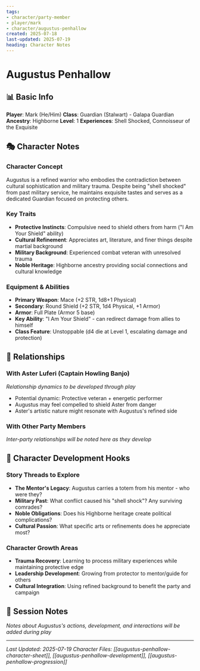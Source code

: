 ```yaml
---
tags:
- character/party-member
- player/mark
- character/augustus-penhallow
created: 2025-07-18
last-updated: 2025-07-19
heading: Character Notes
---
```


# Augustus Penhallow

## 📊 Basic Info
**Player**: Mark (He/Him) 
**Class**: Guardian (Stalwart) - Galapa Guardian
**Ancestry**: Highborne
**Level**: 1
**Experiences**: Shell Shocked, Connoisseur of the Exquisite

## 🎭 Character Notes

### Character Concept
Augustus is a refined warrior who embodies the contradiction between cultural sophistication and military trauma. Despite being "shell shocked" from past military service, he maintains exquisite tastes and serves as a dedicated Guardian focused on protecting others.

### Key Traits
- **Protective Instincts**: Compulsive need to shield others from harm ("I Am Your Shield" ability)
- **Cultural Refinement**: Appreciates art, literature, and finer things despite martial background
- **Military Background**: Experienced combat veteran with unresolved trauma
- **Noble Heritage**: Highborne ancestry providing social connections and cultural knowledge

### Equipment & Abilities
- **Primary Weapon**: Mace (+2 STR, 1d8+1 Physical)
- **Secondary**: Round Shield (+2 STR, 1d4 Physical, +1 Armor)
- **Armor**: Full Plate (Armor 5 base)
- **Key Ability**: "I Am Your Shield" - can redirect damage from allies to himself
- **Class Feature**: Unstoppable (d4 die at Level 1, escalating damage and protection)

## 🔗 Relationships

### With Aster Luferi (Captain Howling Banjo)
*Relationship dynamics to be developed through play*
- Potential dynamic: Protective veteran + energetic performer
- Augustus may feel compelled to shield Aster from danger
- Aster's artistic nature might resonate with Augustus's refined side

### With Other Party Members
*Inter-party relationships will be noted here as they develop*

## 🎯 Character Development Hooks

### Story Threads to Explore
- **The Mentor's Legacy**: Augustus carries a totem from his mentor - who were they?
- **Military Past**: What conflict caused his "shell shock"? Any surviving comrades?
- **Noble Obligations**: Does his Highborne heritage create political complications?
- **Cultural Passion**: What specific arts or refinements does he appreciate most?

### Character Growth Areas
- **Trauma Recovery**: Learning to process military experiences while maintaining protective edge
- **Leadership Development**: Growing from protector to mentor/guide for others
- **Cultural Integration**: Using refined background to benefit the party and campaign

## 📝 Session Notes
*Notes about Augustus's actions, development, and interactions will be added during play*

---
*Last Updated: 2025-07-19*
*Character Files: [[augustus-penhallow-character-sheet]], [[augustus-penhallow-development]], [[augustus-penhallow-progression]]*
